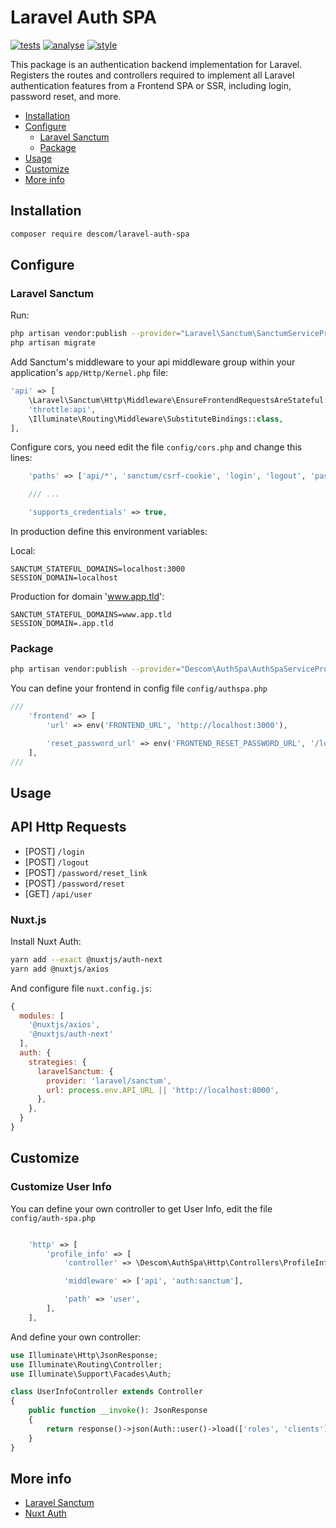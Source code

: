 # Laravel Auth SPA

[![tests](https://github.com/descom-es/laravel-auth-spa/actions/workflows/tests.yml/badge.svg)](https://github.com/descom-es/laravel-auth-spa/actions/workflows/tests.yml)
[![analyse](https://github.com/descom-es/laravel-auth-spa/actions/workflows/analyse.yml/badge.svg)](https://github.com/descom-es/laravel-auth-spa/actions/workflows/analyse.yml)
[![style](https://github.com/descom-es/laravel-auth-spa/actions/workflows/style.yml/badge.svg)](https://github.com/descom-es/laravel-auth-spa/actions/workflows/style.yml)

This package is an authentication backend implementation for Laravel. Registers the routes
and controllers required to implement all Laravel authentication features from a Frontend
SPA or SSR, including login, password reset, and more.

- [Installation](#installation)
- [Configure](#configure)
  - [Laravel Sanctum](#laravel-sanctum)
  - [Package](#package)
- [Usage](#usage)
- [Customize](#customize)
- [More info](#more-info)

## Installation

```bash
composer require descom/laravel-auth-spa
```

## Configure

### Laravel Sanctum

Run:

```sh
php artisan vendor:publish --provider="Laravel\Sanctum\SanctumServiceProvider"
php artisan migrate
````

Add Sanctum's middleware to your api middleware group within your application's `app/Http/Kernel.php` file:

```php
'api' => [
    \Laravel\Sanctum\Http\Middleware\EnsureFrontendRequestsAreStateful::class,
    'throttle:api',
    \Illuminate\Routing\Middleware\SubstituteBindings::class,
],
```

Configure cors, you need edit the file `config/cors.php` and change this lines:

```php
    'paths' => ['api/*', 'sanctum/csrf-cookie', 'login', 'logout', 'password/forget', 'password/reset'],

    /// ...

    'supports_credentials' => true,
```

In production define this environment variables:

Local:

```env
SANCTUM_STATEFUL_DOMAINS=localhost:3000
SESSION_DOMAIN=localhost
```

Production for domain 'www.app.tld':

```env
SANCTUM_STATEFUL_DOMAINS=www.app.tld
SESSION_DOMAIN=.app.tld
```

### Package

```sh
php artisan vendor:publish --provider="Descom\AuthSpa\AuthSpaServiceProvider" --tag="config"
```

You can define your frontend in config file `config/authspa.php`

```php
///
    'frontend' => [
        'url' => env('FRONTEND_URL', 'http://localhost:3000'),

        'reset_password_url' => env('FRONTEND_RESET_PASSWORD_URL', '/login/reset'),
    ],
///
```

## Usage

## API Http Requests

- [POST] `/login`
- [POST] `/logout`
- [POST] `/password/reset_link`
- [POST] `/password/reset`
- [GET] `/api/user`

### Nuxt.js

Install Nuxt Auth:

```sh
yarn add --exact @nuxtjs/auth-next
yarn add @nuxtjs/axios
```

And configure file `nuxt.config.js`:

```js
{
  modules: [
    '@nuxtjs/axios',
    '@nuxtjs/auth-next'
  ],
  auth: {
    strategies: {
      laravelSanctum: {
        provider: 'laravel/sanctum',
        url: process.env.API_URL || 'http://localhost:8000',
      },
    },
  }
}
```

## Customize

### Customize User Info

You can define your own controller to get User Info, edit the file `config/auth-spa.php`

```php

    'http' => [
        'profile_info' => [
            'controller' => \Descom\AuthSpa\Http\Controllers\ProfileInfoController::class,

            'middleware' => ['api', 'auth:sanctum'],

            'path' => 'user',
        ],
    ],

```

And define your own controller:

```php
use Illuminate\Http\JsonResponse;
use Illuminate\Routing\Controller;
use Illuminate\Support\Facades\Auth;

class UserInfoController extends Controller
{
    public function __invoke(): JsonResponse
    {
        return response()->json(Auth::user()->load(['roles', 'clients']));
    }
}
```


## More info

- [Laravel Sanctum](https://laravel.com/docs/sanctum)
- [Nuxt Auth](https://auth.nuxtjs.org/providers/laravel-sanctum)
